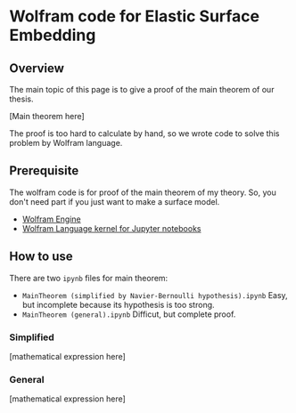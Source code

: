 # Wolfram code for Elastic Surface Embedding

## Overview
The main topic of this page is to give a proof of the main theorem of our thesis.

[Main theorem here]

The proof is too hard to calculate by hand, so we wrote code to solve this problem by Wolfram language.


## Prerequisite
The wolfram code is for proof of the main theorem of my theory.
So, you don't need part if you just want to make a surface model.

* [Wolfram Engine](https://www.wolfram.com/engine/)
* [Wolfram Language kernel for Jupyter notebooks](https://github.com/WolframResearch/WolframLanguageForJupyter)

## How to use
There are two `ipynb` files for main theorem:

* `MainTheorem (simplified by Navier-Bernoulli hypothesis).ipynb`
    Easy, but incomplete because its hypothesis is too strong.
* `MainTheorem (general).ipynb`
    Difficut, but complete proof.

### Simplified
[mathematical expression here]

### General
[mathematical expression here]

